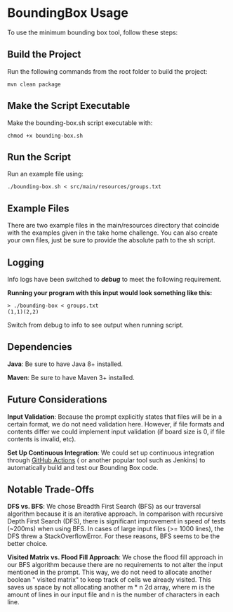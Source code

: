# BoundingBox Usage

To use the minimum bounding box tool, follow these steps:

## Build the Project

Run the following commands from the root folder to build the project:

```
mvn clean package
```

## Make the Script Executable

Make the bounding-box.sh script executable with:

```
chmod +x bounding-box.sh
```

## Run the Script

Run an example file using:

```
./bounding-box.sh < src/main/resources/groups.txt
```

## Example Files

There are two example files in the main/resources directory that coincide with the examples given in the take home
challenge. You can also create your own files, just be sure to provide the absolute path to the sh script.

## Logging

Info logs have been switched to ***debug*** to meet the following requirement.

**Running your program with this input would look something like this:**

```
> ./bounding-box < groups.txt
(1,1)(2,2)
```

Switch from debug to info to see output when running script.

## Dependencies

**Java**: Be sure to have Java 8+ installed.

**Maven**: Be sure to have Maven 3+ installed.

## Future Considerations

**Input Validation**: Because the prompt explicitly states that files will be in a certain format, we do not need
validation here. However, if file formats and contents differ we could implement input validation (if board size is 0,
if file contents is invalid, etc).

**Set Up Continuous Integration**: We could set up continuous integration
through [GitHub Actions](https://docs.github.com/en/actions/use-cases-and-examples/building-and-testing/building-and-testing-java-with-maven) (
or another popular tool such as Jenkins) to automatically build and test our Bounding Box code.

## Notable Trade-Offs

**DFS vs. BFS**: We chose Breadth First Search (BFS) as our traversal algorithm because it is an iterative approach. In
comparison with recursive Depth First Search (DFS), there is significant improvement in speed of tests (~200ms) when
using BFS. In cases of large input files
(>= 1000 lines), the DFS threw a StackOverflowError. For these reasons, BFS seems to be the better choice.

**Visited Matrix vs. Flood Fill Approach**: We chose the flood fill approach in our BFS algorithm because there are no
requirements to not alter the input mentioned in the prompt. This way, we do not need to allocate another boolean "
visited matrix" to keep track of cells we already visited. This saves us space by not allocating another m * n 2d array,
where m is the amount of lines in our input file and n is the number of characters in each line.
